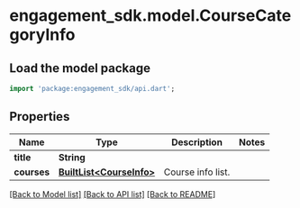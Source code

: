 # engagement_sdk.model.CourseCategoryInfo

## Load the model package
```dart
import 'package:engagement_sdk/api.dart';
```

## Properties
Name | Type | Description | Notes
------------ | ------------- | ------------- | -------------
**title** | **String** |  | 
**courses** | [**BuiltList&lt;CourseInfo&gt;**](CourseInfo.md) | Course info list. | 

[[Back to Model list]](../README.md#documentation-for-models) [[Back to API list]](../README.md#documentation-for-api-endpoints) [[Back to README]](../README.md)


